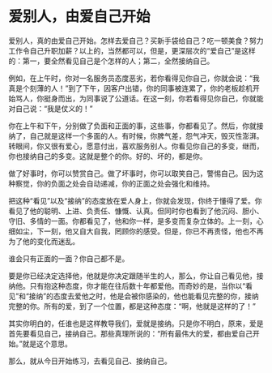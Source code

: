 # 爱别人，由爱自己开始

爱别人，真的由爱自己开始。怎样去爱自己？买新手袋给自己？吃一顿美食？努力工作令自己升职加薪？以上的，当然都可以，但是，更深层次的“爱自己”是这样的：第一，要全然看见自己是个怎样的人；第二，全然接纳自己。

例如，在上午时，你对一名服务员态度恶劣，若你看得见你自己，你就会说：“我真是个刻薄的人！”到了下午，因客户出错，你的同事被连累了，你的老板趁机开始骂人，你挺身而出，为同事说了公道话。在这一刻，你若看得见你自己，你就能对自己说：“我是仗义的！”

你在上午和下午，分别做了负面和正面的事，这些事，你都看见了。然后，你就接纳了，自己就是这样一个多面的人。有时候，你脾气差，怨气冲天，毁灭性澎湃。转眼间，你又很有爱心，愿意付出，喜欢服务别人。你看见你自己的多变，继而，你也接纳自己的多变。这就是整个的你。好的、坏的，都是你。

做了好事时，你可以赞赏自己。做了坏事时，你可以取笑自己，警惕自己。因为这种察觉，你的负面之处会自动递减，你的正面之处会强化和维持。

把这种“看见”以及“接纳”的态度放在爱人身上，你就会发现，你终于懂得了爱。你看见了他的聪明、上进、负责任、慷慨、认真。但同时你也看到了他沉闷、胆小、守旧、多情的一面。你都看见了，他和你一样，是多变而复杂立体的。上一刻，心细如尘，下一刻，他又自大自我，罔顾你的感受。但是，你已不再责怪，他也不再为了他的变化而迷乱。

谁会只有正面的一面？你自己都不是。

要是你已经决定选择他，他就是你决定跟随半生的人，那么，你让自己看见他，接纳他。只有抱这种态度，你才能在往后数十年都爱他。而奇妙的是，当你以“看见”和“接纳”的态度去爱他之时，他是会被你感染的，他也能看见完整的你，接纳完整的你。所有的爱，到了一个位置，都是这种态度：“啊，他就是这样的了！”

其实你明白的，任谁也是这样教导我们，爱就是接纳。只是你不明白，原来，爱是首先要看见自己，接纳自己。那些真理所说的：“所有最伟大的爱，都由爱自己开始。”就是这个意思。

那么，就从今日开始练习，去看见自己、接纳自己。